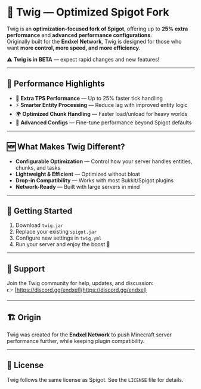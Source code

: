 # 🌿 **Twig — Optimized Spigot Fork**

Twig is an **optimization-focused fork of Spigot**, offering up to **25% extra performance** and **advanced performance configurations**.  
Originally built for the **Endxel Network**, Twig is designed for those who want **more control, more speed, and more efficiency**.  

⚠️ **Twig is in BETA** — expect rapid changes and new features!

---

## 🎯 **Performance Highlights**

- 🚀 **Extra TPS Performance** — Up to 25% faster tick handling  
- ⚡ **Smarter Entity Processing** — Reduce lag with improved entity logic  
- 🌍 **Optimized Chunk Handling** — Faster load/unload for heavy worlds  
- 🔧 **Advanced Configs** — Fine-tune performance beyond Spigot defaults  

---

## 🆕 **What Makes Twig Different?**

- **Configurable Optimization** — Control how your server handles entities, chunks, and tasks  
- **Lightweight & Efficient** — Optimized without bloat  
- **Drop-in Compatibility** — Works with most Bukkit/Spigot plugins  
- **Network-Ready** — Built with large servers in mind  

---

## 🚀 **Getting Started**

1. Download `twig.jar`
2. Replace your existing `spigot.jar`  
3. Configure new settings in `twig.yml`  
4. Run your server and enjoy the boost 🚀  

---

## 💬 **Support**

Join the Twig community for help, updates, and discussion:  
👉 [https://discord.gg/endxel](https://discord.gg/endxel)  

---

## 🏗️ **Origin**

Twig was created for the **Endxel Network** to push Minecraft server performance further, while keeping plugin compatibility.

---

## 📜 **License**

Twig follows the same license as Spigot. See the `LICENSE` file for details.

